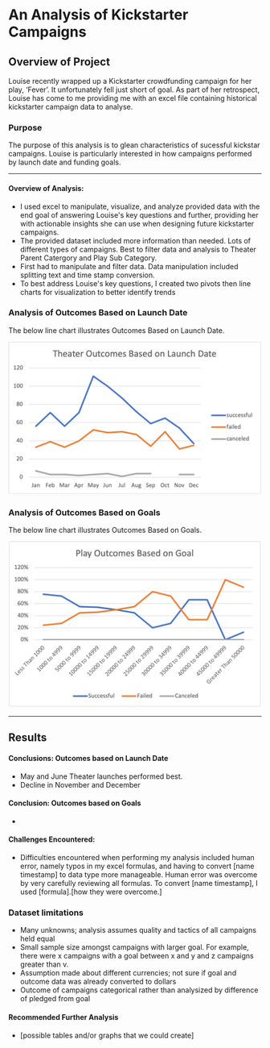 # An Analysis of Kickstarter Campaigns

## Overview of Project
Louise recently wrapped up a Kickstarter crowdfunding campaign for her play, ‘Fever’. It unfortunately fell just short of goal. As part of her retrospect, Louise has come to me providing me with an excel file containing historical kickstarter campaign data to analyse.

### Purpose
The purpose of this analysis is to glean characteristics of sucessful kickstar campaigns. Louise is particularly interested in how campaigns performed by launch date and funding goals. 

---

#### Overview of Analysis: 

- I used excel to manipulate, visualize, and analyze provided data with the end goal of answering Louise's key questions and further, providing her with actionable insights she can use when designing future kickstarter campaigns.
- The provided dataset included more information than needed. Lots of different types of campaigns. Best to filter data and analysis to Theater Parent Catergory and Play Sub Category.
- First had to manipulate and filter data. Data manipulation included splitting text and time stamp conversion.
- To best address Louise's key questions, I created two pivots then line charts for visualization to better identify trends

### Analysis of Outcomes Based on Launch Date

The below line chart illustrates Outcomes Based on Launch Date.

![image 1](Resources/Theater_Outcomes_vs_Launch.png)

### Analysis of Outcomes Based on Goals

The below line chart illustrates Outcomes Based on Goals.

![image](Resources/Outcomes_vs_Goals.png)

---

## Results

#### Conclusions: Outcomes based on Launch Date

- May and June Theater launches performed best.
- Decline in November and December

#### Conclusion: Outcomes based on Goals

- 

#### Challenges Encountered: 
 
- Difficulties encountered when performing my analysis included human error, namely typos in my excel formulas, and having to convert [name timestamp] to data type more manageable. Human error was overcome by very carefully reviewing all formulas. To convert [name timestamp], I used [formula].[how they were overcome.]

### Dataset limitations

- Many unknowns; analysis assumes quality and tactics of all campaigns held equal
- Small sample size amongst campaigns with larger goal. For example, there were x campaigns with a goal between x and y and z campaigns greater than v.
- Assumption made about different currencies; not sure if goal and outcome data was already converted to dollars
- Outcome of campaigns categorical rather than analysized by difference of pledged from goal

#### Recommended Further Analysis

- [possible tables and/or graphs that we could create]
